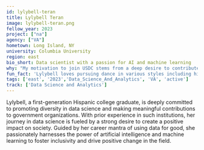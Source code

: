 ```yaml
---
id: lylybell-teran
title: Lylybell Teran
image: lylybell-teran.png
fellow_year: 2023
project: ["na"]
agency: ["VA"]
hometown: Long Island, NY
university: Columbia University
region: east
bio_short: Data scientist with a passion for AI and machine learning
why: "My motivation to join USDC stems from a deep desire to contribute to projects with real-world impact. The opportunity to be part of a collective effort that drives positive governmental change through technology, specifically for the benefit of the American public, has fueled my enthusiasm to join the Digital Corps. I am excited to collaborate with like-minded professionals and utilize my skills in data science to make a meaningful difference in society."
fun_fact: 'Lylybell loves pursuing dance in various styles including hip hop, street jazz, and jazz funk.'
tags: ['east', '2023','Data_Science_And_Analytics', 'VA', 'active']
track: ['Data Science and Analytics']
---
```


Lylybell, a first-generation Hispanic college graduate, is deeply committed to promoting diversity in data science and making meaningful contributions to government organizations. With prior experience in such institutions, her journey in data science is fueled by a strong desire to create a positive impact on society. Guided by her career mantra of using data for good, she passionately harnesses the power of artificial intelligence and machine learning to foster inclusivity and drive positive change in the field.
